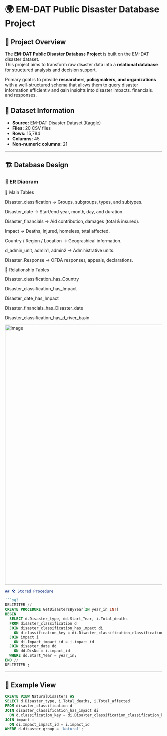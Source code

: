 # 🌍 EM-DAT Public Disaster Database Project  

## 📖 Project Overview  

The **EM-DAT Public Disaster Database Project** is built on the EM-DAT disaster dataset.  
This project aims to transform raw disaster data into a **relational database** for structured analysis and decision support.  

Primary goal is to provide **researchers, policymakers, and organizations** with a well-structured schema that allows them to query disaster information efficiently and gain insights into disaster impacts, financials, and responses.  



## 📂 Dataset Information  

- **Source:** EM-DAT Disaster Dataset (Kaggle)  
- **Files:** 20 CSV files  
- **Rows:** 15,784  
- **Columns:** 45  
- **Non-numeric columns:** 21  

---

## 🏗 Database Design  

### 🔹 ER Diagram  

🔹 Main Tables

Disaster_classification → Groups, subgroups, types, and subtypes.

Disaster_date → Start/end year, month, day, and duration.

Disaster_financials → Aid contribution, damages (total & insured).

Impact → Deaths, injured, homeless, total affected.

Country / Region / Location → Geographical information.

d_admin_unit, admin1, admin2 → Administrative units.

Disaster_Response → OFDA responses, appeals, declarations.

🔹 Relationship Tables

Disaster_classification_has_Country

Disaster_classification_has_Impact

Disaster_date_has_Impact

Disaster_financials_has_Disaster_date

Disaster_classification_has_d_river_basin

<img width="1225" height="837" alt="image" src="https://github.com/user-attachments/assets/c7dd4875-8043-47e1-86de-a9e9ed2781cd" />

```markdown
## 🛠 Stored Procedure  

```sql
DELIMITER //
CREATE PROCEDURE GetDisastersByYear(IN year_in INT)
BEGIN
  SELECT d.Disaster_type, dd.Start_Year, i.Total_deaths
  FROM disaster_classification d
  JOIN disaster_classification_has_impact di 
    ON d.classification_key = di.Disaster_classification_classification_key
  JOIN impact i 
    ON di.Impact_impact_id = i.impact_id
  JOIN disaster_date dd 
    ON dd.DisNo = i.impact_id
  WHERE dd.Start_Year = year_in;
END //
DELIMITER ;
```

---

## 👀 Example View  

```sql
CREATE VIEW NaturalDisasters AS
SELECT d.Disaster_type, i.Total_deaths, i.Total_affected
FROM disaster_classification d
JOIN disaster_classification_has_impact di 
  ON d.classification_key = di.Disaster_classification_classification_key
JOIN impact i 
  ON di.Impact_impact_id = i.impact_id
WHERE d.disaster_group = 'Natural';
```
```






